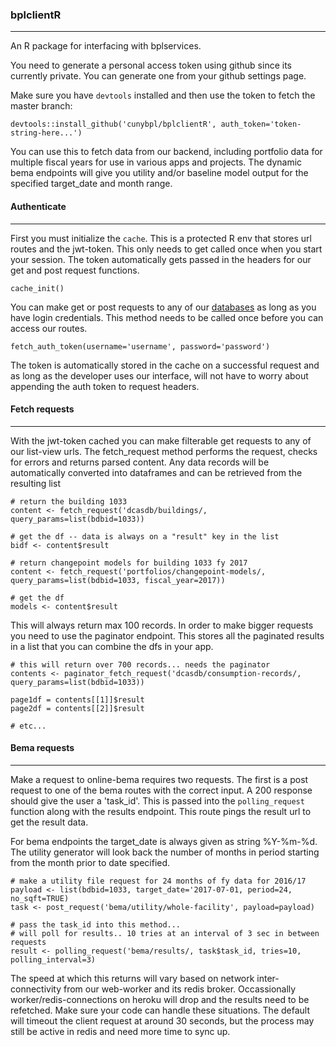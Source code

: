 ### bplclientR 
--------------

An R package for interfacing with bplservices.

You need to generate a personal access token using github since its currently private. You can generate one from your github settings page.

Make sure you have ```devtools``` installed and then use the token to fetch the master branch:
```{r}
devtools::install_github('cunybpl/bplclientR', auth_token='token-string-here...')
```

You can use this to fetch data from our backend, including portfolio data for multiple fiscal years for use in various apps and projects. The dynamic bema endpoints will give you utility and/or baseline model output for the specified target_date and month range.



#### Authenticate
-----------------
First you must initialize the ```cache```. This is a protected R env that stores url routes and the jwt-token. This only needs to get called once when you start your session. The token automatically gets passed in the headers for our get and post request functions. 

```{r}
cache_init()

```
You can make get or post requests to any of our [databases](https://bpl-services-staging.herokuapp.com/api/v1) as long as you have login credentials. This method needs to be called once before you can access our routes.

```{r}
fetch_auth_token(username='username', password='password')

```
The token is automatically stored in the cache on a successful request and as long as the developer uses our interface, will not have to worry about appending the auth token to request headers.



#### Fetch requests
-------------------

With the jwt-token cached you can make filterable get requests to any of our list-view urls. The fetch_request method performs the request, checks for errors and returns parsed content. Any data records will be automatically converted into dataframes and can be retrieved from the resulting list 

```{r}
# return the building 1033
content <- fetch_request('dcasdb/buildings/, query_params=list(bdbid=1033))

# get the df -- data is always on a "result" key in the list
bidf <- content$result

# return changepoint models for building 1033 fy 2017
content <- fetch_request('portfolios/changepoint-models/, query_params=list(bdbid=1033, fiscal_year=2017))

# get the df
models <- content$result

```

This will always return max 100 records. In order to make bigger requests you need to use the paginator endpoint. 
This stores all the paginated results in a list that you can combine the dfs in your app.

```{r}
# this will return over 700 records... needs the paginator 
contents <- paginator_fetch_request('dcasdb/consumption-records/, query_params=list(bdbid=1033))

page1df = contents[[1]]$result
page2df = contents[[2]]$result 

# etc...

```

#### Bema requests 
------------------

Make a request to online-bema requires two requests. The first is a post request to one of the bema routes with the correct input. A 200 response should give the user a 'task_id'. This is passed into the ```polling_request``` function along with the results endpoint. This route pings the result url to get the result data.

For bema endpoints the target_date is always given as string %Y-%m-%d. The utility generator will look back the number of months in period starting from the month prior to date specified. 

```{r}
# make a utility file request for 24 months of fy data for 2016/17
payload <- list(bdbid=1033, target_date='2017-07-01, period=24, no_sqft=TRUE)
task <- post_request('bema/utility/whole-facility', payload=payload)

# pass the task_id into this method... 
# will poll for results.. 10 tries at an interval of 3 sec in between requests
result <- polling_request('bema/results/, task$task_id, tries=10, polling_interval=3)

```

The speed at which this returns will vary based on network inter-connectivity from our web-worker and its redis broker. Occassionally worker/redis-connections on heroku will drop and the results need to be refetched. Make sure your code can handle these situations. The default will timeout the client request at around 30 seconds, but the process may still be active in redis and need more time to sync up.








